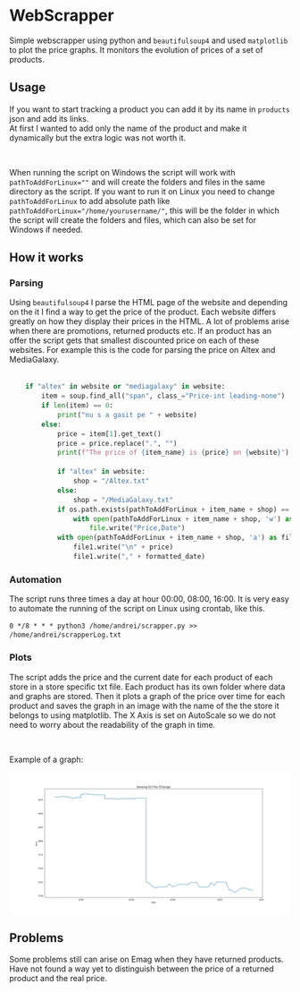 # WebScrapper

Simple webscrapper using python and `beautifulsoup4` and used `matplotlib` to plot the price graphs. It monitors the evolution of prices of a set of products.

## Usage

If you want to start tracking a product you can add it by its name in `products` json and add its links.
<br>
At first I wanted to add only the name of the product and make it dynamically but the extra logic was not worth it.

<br>

When running the script on Windows the script will work with `pathToAddForLinux=""` and will create the folders and files in the same directory as the script. If you want to run it on Linux you need to change `pathToAddForLinux` to add absolute path like `pathToAddForLinux="/home/yourusername/"`, this will be the folder in which the script will create the folders and files, which can also be set for Windows if needed.

## How it works

### Parsing

Using `beautifulsoup4` I parse the HTML page of the website and depending on the it I find a way to get the price of the product. Each website differs greatly on how they display their prices in the HTML. A lot of problems arise when there are promotions, returned products etc. If an product has an offer the script gets that smallest discounted price on each of these websites. For example this is the code for parsing the price on Altex and MediaGalaxy.

```python

    if "altex" in website or "mediagalaxy" in website:
        item = soup.find_all("span", class_="Price-int leading-none")
        if len(item) == 0:
            print("nu s a gasit pe " + website)
        else:
            price = item[1].get_text()
            price = price.replace(".", "")
            print(f"The price of {item_name} is {price} on {website}")

            if "altex" in website:
                shop = "/Altex.txt"
            else:
                shop = "/MediaGalaxy.txt"
            if os.path.exists(pathToAddForLinux + item_name + shop) == 0:
                with open(pathToAddForLinux + item_name + shop, 'w') as file:
                    file.write("Price,Date")
            with open(pathToAddForLinux + item_name + shop, 'a') as file1:
                file1.write("\n" + price)
                file1.write("," + formatted_date)

```

### Automation

The script runs three times a day at hour 00:00, 08:00, 16:00. It is very easy to automate the running of the script on Linux using crontab, like this.

```
0 */8 * * * python3 /home/andrei/scrapper.py >> /home/andrei/scrapperLog.txt
```

### Plots

The script adds the price and the current date for each product of each store in a store specific txt file. Each product has its own folder where data and graphs are stored. Then it plots a graph of the price over time for each product and saves the graph in an image with the name of the the store it belongs to using matplotlib. The X Axis is set on AutoScale so we do not need to worry about the readability of the graph in time.

<br>

Example of a graph:

![Display Image](Samsung%20S23%20Plus/PCGarage_PriceGraph.png)

## Problems

Some problems still can arise on Emag when they have returned products. Have not found a way yet to distinguish between the price of a returned product and the real price.
